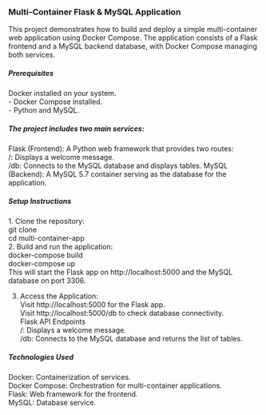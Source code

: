 <h3>Multi-Container Flask & MySQL Application</h3>
<p></p>This project demonstrates how to build and deploy a simple multi-container web application using Docker Compose. The application consists of a Flask frontend and a MySQL backend database, with Docker Compose managing both services.</p>
</p>

<h5>Prerequisites</h5>
 Docker installed on your system.<br>
- Docker Compose installed.<br>
- Python and MySQL.<br>

<h5>The project includes two main services:</h5>
Flask (Frontend): A Python web framework that provides two routes:<br>
/: Displays a welcome message.<br>
/db: Connects to the MySQL database and displays tables.
MySQL (Backend): A MySQL 5.7 container serving as the database for the application.<br>

<h5>Setup Instructions</h5>
1. Clone the repository:<br>
git clone <repository-url><br>
cd multi-container-app<br>
2. Build and run the application:<br>
docker-compose build<br>
docker-compose up<br>
This will start the Flask app on http://localhost:5000 and the MySQL database on port 3306.<br>

3. Access the Application:<br>
Visit http://localhost:5000 for the Flask app.<br>
Visit http://localhost:5000/db to check database connectivity.<br>
Flask API Endpoints<br>
/: Displays a welcome message.<br>
/db: Connects to the MySQL database and returns the list of tables.<br>

<h5> Technologies Used </h5>
Docker: Containerization of services.<br>
Docker Compose: Orchestration for multi-container applications.<br>
Flask: Web framework for the frontend.<br>
MySQL: Database service.<br>
